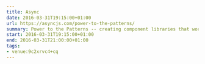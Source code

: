 ```yaml
---
title: Async
date: 2016-03-31T19:15:00+01:00
url: https://asyncjs.com/power-to-the-patterns/
summary: Power to the Patterns -- creating component libraries that work from prototype to production.
start: 2016-03-31T19:15:00+01:00
end: 2016-03-31T21:00:00+01:00
tags:
- venue:9c2xrvc4+cq
---
```

